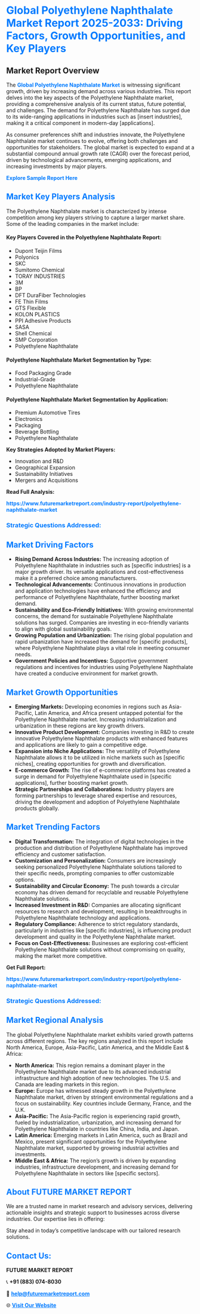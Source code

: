 <h1 style="color: #007BFF;">Global Polyethylene Naphthalate Market Report 2025-2033: Driving Factors, Growth Opportunities, and Key Players</h1>

<section id="overview">
<h2>Market Report Overview</h2>
<p>The <a href="https://www.futuremarketreport.com/industry-report/polyethylene-naphthalate-market" style="color: #007BFF; text-decoration: none;"><strong>Global Polyethylene Naphthalate Market</strong></a> is witnessing significant growth, driven by increasing demand across various industries. This report delves into the key aspects of the Polyethylene Naphthalate market, providing a comprehensive analysis of its current status, future potential, and challenges. The demand for Polyethylene Naphthalate has surged due to its wide-ranging applications in industries such as [insert industries], making it a critical component in modern-day [applications].</p>
<p>As consumer preferences shift and industries innovate, the Polyethylene Naphthalate market continues to evolve, offering both challenges and opportunities for stakeholders. The global market is expected to expand at a substantial compound annual growth rate (CAGR) over the forecast period, driven by technological advancements, emerging applications, and increasing investments by major players.</p>
</section>

<section id="overview">
<p><a href="https://www.futuremarketreport.com/request-sample/reportId=96848" style="color: #007BFF; text-decoration: none;"><strong>Explore Sample Report Here</strong></a></p>
</section>

<section id="key-players">
<h2 style="color: #007BFF;">Market Key Players Analysis</h2>
<p>The Polyethylene Naphthalate market is characterized by intense competition among key players striving to capture a larger market share. Some of the leading companies in the market include:</p>
<h4>Key Players Covered in the Polyethylene Naphthalate Report:</h4>
<ul><li>Dupont Teijin Films</li><li>Polyonics</li><li>SKC</li><li>Sumitomo Chemical</li><li>TORAY INDUSTRIES</li><li>3M</li><li>BP</li><li>DFT DuraFiber Technologies</li><li>FE Thin Films</li><li>GTS Flexible</li><li>KOLON PLASTICS</li><li>PPI Adhesive Products</li><li>SASA</li><li>Shell Chemical</li><li>SMP Corporation</li><li>Polyethylene Naphthalate</li></ul>
<h4>Polyethylene Naphthalate Market Segmentation by Type:</h4>
<ul><li>Food Packaging Grade</li><li>Industrial-Grade</li><li>Polyethylene Naphthalate</li></ul>

<h4>Polyethylene Naphthalate Market Segmentation by Application:</h4>
<ul><li>Premium Automotive Tires</li><li>Electronics</li><li>Packaging</li><li>Beverage Bottling</li><li>Polyethylene Naphthalate</li></ul>
<p><strong>Key Strategies Adopted by Market Players:</strong></p>
<ul>
<li>Innovation and R&D</li>
<li>Geographical Expansion</li>
<li>Sustainability Initiatives</li>
<li>Mergers and Acquisitions</li>
</ul>
</section>

<section>
<p><strong>Read Full Analysis: </strong></p><a href="https://www.futuremarketreport.com/industry-report/polyethylene-naphthalate-market" style="color: #007BFF; text-decoration: none;"><strong>https://www.futuremarketreport.com/industry-report/polyethylene-naphthalate-market</strong></a>
<h3 style="color: #007BFF;">Strategic Questions Addressed:</h3>
</section>

<section id="driving-factors">
<h2 style="color: #007BFF;">Market Driving Factors</h2>
<ul>
<li><strong>Rising Demand Across Industries:</strong> The increasing adoption of Polyethylene Naphthalate in industries such as [specific industries] is a major growth driver. Its versatile applications and cost-effectiveness make it a preferred choice among manufacturers.</li>
<li><strong>Technological Advancements:</strong> Continuous innovations in production and application technologies have enhanced the efficiency and performance of Polyethylene Naphthalate, further boosting market demand.</li>
<li><strong>Sustainability and Eco-Friendly Initiatives:</strong> With growing environmental concerns, the demand for sustainable Polyethylene Naphthalate solutions has surged. Companies are investing in eco-friendly variants to align with global sustainability goals.</li>
<li><strong>Growing Population and Urbanization:</strong> The rising global population and rapid urbanization have increased the demand for [specific products], where Polyethylene Naphthalate plays a vital role in meeting consumer needs.</li>
<li><strong>Government Policies and Incentives:</strong> Supportive government regulations and incentives for industries using Polyethylene Naphthalate have created a conducive environment for market growth.</li>
</ul>
</section>

<section id="growth-opportunities">
<h2 style="color: #007BFF;">Market Growth Opportunities</h2>
<ul>
<li><strong>Emerging Markets:</strong> Developing economies in regions such as Asia-Pacific, Latin America, and Africa present untapped potential for the Polyethylene Naphthalate market. Increasing industrialization and urbanization in these regions are key growth drivers.</li>
<li><strong>Innovative Product Development:</strong> Companies investing in R&D to create innovative Polyethylene Naphthalate products with enhanced features and applications are likely to gain a competitive edge.</li>
<li><strong>Expansion into Niche Applications:</strong> The versatility of Polyethylene Naphthalate allows it to be utilized in niche markets such as [specific niches], creating opportunities for growth and diversification.</li>
<li><strong>E-commerce Growth:</strong> The rise of e-commerce platforms has created a surge in demand for Polyethylene Naphthalate used in [specific applications], further boosting market growth.</li>
<li><strong>Strategic Partnerships and Collaborations:</strong> Industry players are forming partnerships to leverage shared expertise and resources, driving the development and adoption of Polyethylene Naphthalate products globally.</li>
</ul>
</section>

<section id="trending-factors">
<h2 style="color: #007BFF;">Market Trending Factors</h2>
<ul>
<li><strong>Digital Transformation:</strong> The integration of digital technologies in the production and distribution of Polyethylene Naphthalate has improved efficiency and customer satisfaction.</li>
<li><strong>Customization and Personalization:</strong> Consumers are increasingly seeking personalized Polyethylene Naphthalate solutions tailored to their specific needs, prompting companies to offer customizable options.</li>
<li><strong>Sustainability and Circular Economy:</strong> The push towards a circular economy has driven demand for recyclable and reusable Polyethylene Naphthalate solutions.</li>
<li><strong>Increased Investment in R&D:</strong> Companies are allocating significant resources to research and development, resulting in breakthroughs in Polyethylene Naphthalate technology and applications.</li>
<li><strong>Regulatory Compliance:</strong> Adherence to strict regulatory standards, particularly in industries like [specific industries], is influencing product development and quality in the Polyethylene Naphthalate market.</li>
<li><strong>Focus on Cost-Effectiveness:</strong> Businesses are exploring cost-efficient Polyethylene Naphthalate solutions without compromising on quality, making the market more competitive.</li>
</ul>
</section>

<section>
<p><strong>Get Full Report: </strong></p><a href="https://www.futuremarketreport.com/industry-report/polyethylene-naphthalate-market" style="color: #007BFF; text-decoration: none;"><strong>https://www.futuremarketreport.com/industry-report/polyethylene-naphthalate-market</strong></a>
<h3 style="color: #007BFF;">Strategic Questions Addressed:</h3>
</section>


<section id="regional-analysis">
<h2 style="color: #007BFF;">Market Regional Analysis</h2>
<p>The global Polyethylene Naphthalate market exhibits varied growth patterns across different regions. The key regions analyzed in this report include North America, Europe, Asia-Pacific, Latin America, and the Middle East & Africa:</p>
<ul>
<li><strong>North America:</strong> This region remains a dominant player in the Polyethylene Naphthalate market due to its advanced industrial infrastructure and high adoption of new technologies. The U.S. and Canada are leading markets in this region.</li>
<li><strong>Europe:</strong> Europe has witnessed steady growth in the Polyethylene Naphthalate market, driven by stringent environmental regulations and a focus on sustainability. Key countries include Germany, France, and the U.K.</li>
<li><strong>Asia-Pacific:</strong> The Asia-Pacific region is experiencing rapid growth, fueled by industrialization, urbanization, and increasing demand for Polyethylene Naphthalate in countries like China, India, and Japan.</li>
<li><strong>Latin America:</strong> Emerging markets in Latin America, such as Brazil and Mexico, present significant opportunities for the Polyethylene Naphthalate market, supported by growing industrial activities and investments.</li>
<li><strong>Middle East & Africa:</strong> The region’s growth is driven by expanding industries, infrastructure development, and increasing demand for Polyethylene Naphthalate in sectors like [specific sectors].</li>
</ul>
</section>

<footer>
<h2 style="color: #007BFF;">About FUTURE MARKET REPORT</h2>
<p>We are a trusted name in market research and advisory services, delivering actionable insights and strategic support to businesses across diverse industries. Our expertise lies in offering:</p>

<p>Stay ahead in today’s competitive landscape with our tailored research solutions.</p>

<h2 style="color: #007BFF;">Contact Us:</h2>
<p><strong>FUTURE MARKET REPORT</strong></p>
<p>📞 <strong>+91 (883) 074-8030</strong></p>
<p>📧 <strong><a href="mailto:help@futuremarketreport.com" style="color: #007BFF;">help@futuremarketreport.com</a></strong></p>
<p>🌐 <strong><a href="https://www.futuremarketreport.com/" style="color: #007BFF;">Visit Our Website</a></strong></p>
</footer>